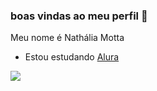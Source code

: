 ### boas vindas ao meu perfil 💟

Meu nome é Nathália Motta 

- Estou estudando [Alura](htps://www.alura.com.br)

![](https://media.tenor.com/AiFlDhPuslEAAAAi/alien-peace-sign-joypixels.gif)
